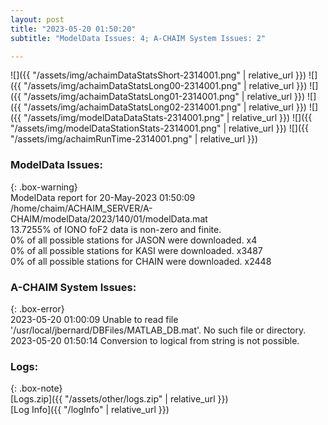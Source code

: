 ```yaml
---
layout: post
title: "2023-05-20 01:50:20"
subtitle: "ModelData Issues: 4; A-CHAIM System Issues: 2"

---
```


![]({{ "/assets/img/achaimDataStatsShort-2314001.png" | relative_url }})
![]({{ "/assets/img/achaimDataStatsLong00-2314001.png" | relative_url }})
![]({{ "/assets/img/achaimDataStatsLong01-2314001.png" | relative_url }})
![]({{ "/assets/img/achaimDataStatsLong02-2314001.png" | relative_url }})
![]({{ "/assets/img/modelDataDataStats-2314001.png" | relative_url }})
![]({{ "/assets/img/modelDataStationStats-2314001.png" | relative_url }})
![]({{ "/assets/img/achaimRunTime-2314001.png" | relative_url }})


### ModelData Issues:  
  
{: .box-warning}  
 ModelData report for 20-May-2023 01:50:09   
 /home/chaim/ACHAIM_SERVER/A-CHAIM/modelData/2023/140/01/modelData.mat   
 13.7255% of IONO foF2 data is non-zero and finite.   
 0% of all possible stations for JASON were downloaded. x4   
 0% of all possible stations for KASI were downloaded. x3487   
 0% of all possible stations for CHAIN were downloaded. x2448   
  
### A-CHAIM System Issues:  
  
{: .box-error}  
2023-05-20 01:00:09 Unable to read file '/usr/local/jbernard/DBFiles/MATLAB_DB.mat'. No such file or directory.  
2023-05-20 01:50:14 Conversion to logical from string is not possible.  

### Logs:  
  
{: .box-note}  
[Logs.zip]({{ "/assets/other/logs.zip" | relative_url }})  
[Log Info]({{ "/logInfo" | relative_url }})  
